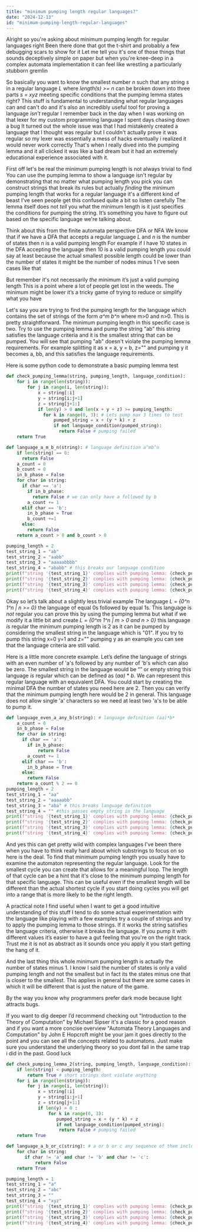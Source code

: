 ```yaml
---
title: "minimum pumping length regular languages?"
date: "2024-12-13"
id: "minimum-pumping-length-regular-languages"
---
```


Alright so you're asking about minimum pumping length for regular languages right Been there done that got the t-shirt and probably a few debugging scars to show for it Let me tell you it's one of those things that sounds deceptively simple on paper but when you're knee-deep in a complex automata implementation it can feel like wrestling a particularly stubborn gremlin

So basically you want to know the smallest number *n* such that any string *s* in a regular language *L* where *length(s) >= n* can be broken down into three parts *s = xyz* meeting specific conditions that the pumping lemma states right? This stuff is fundamental to understanding what regular languages can and can't do and it's also an incredibly useful tool for proving a language *isn't* regular I remember back in the day when I was working on that lexer for my custom programming language I spent days chasing down a bug It turned out the whole issue was that I had mistakenly created a language that I thought was regular but I couldn't actually prove it was regular so my lexer was essentially a mess of hacks eventually i realized it would never work correctly That's when I really dived into the pumping lemma and it all clicked it was like a bad dream but it had an extremely educational experience associated with it.

First off let's be real the minimum pumping length is not always trivial to find You can use the pumping lemma to show a language isn't regular by demonstrating that no matter what pumping length you pick you can construct strings that break its rules but actually *finding* the minimum pumping length that works for a regular language it's a different kind of beast I've seen people get this confused quite a bit so listen carefully The lemma itself does not *tell* you what the minimum length is it just specifies the conditions for pumping the string. It’s something you have to figure out based on the specific language we're talking about.

Think about this from the finite automata perspective DFA or NFA We know that if we have a DFA that accepts a regular language *L* and *n* is the number of states then *n* is a valid pumping length For example if I have 10 states in the DFA accepting the language then 10 is a valid pumping length you could say at least because the actual smallest possible length could be lower than the number of states it might be the number of nodes minus 1 I've seen cases like that

But remember it's not necessarily *the* minimum it’s just a valid pumping length This is a point where a lot of people get lost in the weeds. The minimum might be lower it’s a tricky game of trying to reduce or simplify what you have

Let's say you are trying to find the pumping length for the language which contains the set of strings of the form *a^m b^n* where m>0 and n>0. This is pretty straightforward. The minimum pumping length in this specific case is two. Try to use the pumping lemma and pump the string "ab" this string satisfies the language criteria and it is the smallest string that can be pumped. You will see that pumping "ab" doesn't violate the pumping lemma requirements. For example splitting it as x = a, y = b, z="" and pumping y it becomes a, bb, and this satisfies the language requirements.

Here is some python code to demonstrate a basic pumping lemma test

```python
def check_pumping_lemma(string, pumping_length, language_condition):
    for i in range(len(string)):
        for j in range(i, len(string)):
            x = string[:i]
            y = string[i:j+1]
            z = string[j+1:]
            if len(y) > 0 and len(x + y + z) >= pumping_length:
              for k in range(0, 3): # Lets pump max 3 times to test
                  pumped_string = x + (y * k) + z
                  if not language_condition(pumped_string):
                    return False # pumping failed
    return True

def language_a_m_b_n(string): # language definition a^mb^n
    if len(string) == 0:
      return False
    a_count = 0
    b_count = 0
    in_b_phase = False
    for char in string:
      if char == 'a':
        if in_b_phase:
          return False # we can only have a followed by b
        a_count += 1
      elif char == 'b':
        in_b_phase = True
        b_count +=1
      else:
        return False
    return a_count > 0 and b_count > 0

pumping_length = 2
test_string_1 = "ab"
test_string_2 = "aabb"
test_string_3 = "aaaaabbbb"
test_string_4 = "ababb" # this breaks our language condition
print(f"string '{test_string_1}' complies with pumping lemma: {check_pumping_lemma(test_string_1, pumping_length, language_a_m_b_n)}") # should be True
print(f"string '{test_string_2}' complies with pumping lemma: {check_pumping_lemma(test_string_2, pumping_length, language_a_m_b_n)}") # should be True
print(f"string '{test_string_3}' complies with pumping lemma: {check_pumping_lemma(test_string_3, pumping_length, language_a_m_b_n)}") # should be True
print(f"string '{test_string_4}' complies with pumping lemma: {check_pumping_lemma(test_string_4, pumping_length, language_a_m_b_n)}") # should be False
```

Okay so let’s talk about a slightly less trivial example The language *L = {0^n 1^n | n >= 0}* the language of equal 0s followed by equal 1s. This language is *not* regular you can prove this by using the pumping lemma but what if we modify it a little bit and create *L = {0^m 1^n | m > 0 and n > 0}* this language *is* regular the minimum pumping length is 2 as it can be pumped by considering the smallest string in the language which is "01". If you try to pump this string x=0 y=1 and z="" pumping y as an example you can see that the language criteria are still valid.

Here is a little more concrete example.
Let’s define the language of strings with an even number of 'a's followed by any number of 'b's which can also be zero. The smallest string in the language would be “” or empty string this language *is* regular which can be defined as (*aa)* \* *b*. We can represent this regular language with an equivalent DFA. You could start by creating the minimal DFA the number of states you need here are 2. Then you can verify that the minimum pumping length here would be 2 in general. This language does not allow single 'a' characters so we need at least two 'a's to be able to pump it.
```python
def language_even_a_any_b(string): # language definition (aa)*b*
    a_count = 0
    in_b_phase = False
    for char in string:
      if char == 'a':
        if in_b_phase:
            return False
        a_count += 1
      elif char == 'b':
        in_b_phase = True
      else:
        return False
    return a_count % 2 == 0
pumping_length = 2
test_string_1 = "aa"
test_string_2 = "aaaaabb"
test_string_3 = "aba" # this breaks language definition
test_string_4 = "" #this passes empty string in the language
print(f"string '{test_string_1}' complies with pumping lemma: {check_pumping_lemma(test_string_1, pumping_length, language_even_a_any_b)}") # should be True
print(f"string '{test_string_2}' complies with pumping lemma: {check_pumping_lemma(test_string_2, pumping_length, language_even_a_any_b)}") # should be True
print(f"string '{test_string_3}' complies with pumping lemma: {check_pumping_lemma(test_string_3, pumping_length, language_even_a_any_b)}") # should be False
print(f"string '{test_string_4}' complies with pumping lemma: {check_pumping_lemma(test_string_4, pumping_length, language_even_a_any_b)}") # should be True
```

And yes this can get pretty wild with complex languages I've been there when you have to think really hard about which substrings to focus on so here is the deal. To find that minimum pumping length you usually have to examine the automaton representing the regular language. Look for the smallest cycle you can create that allows for a meaningful loop. The length of that cycle can be a hint that it's close to the minimum pumping length for that specific language. This can be useful even if the smallest length will be different than the actual shortest cycle if you start doing cycles you will get into a range that is more likely to be the right length.

A practical note I find useful when I want to get a good intuitive understanding of this stuff I tend to do some actual experimentation with the language like playing with a few examples try a couple of strings and try to apply the pumping lemma to those strings. If it works the string satisfies the language criteria, otherwise it breaks the language. If you pump it with different values it’s easier to have a gut feeling that you're on the right track. Trust me it is not as abstract as it sounds once you apply it you start getting the hang of it.

And the last thing this whole minimum pumping length is actually the number of states minus 1. I know I said the number of states is only a valid pumping length and not the smallest but in fact its the states minus one that is closer to the smallest. This applies in general but there are some cases in which it will be different that is just the nature of the game.

By the way you know why programmers prefer dark mode because light attracts bugs.

If you want to dig deeper I’d recommend checking out "Introduction to the Theory of Computation" by Michael Sipser it's a classic for a good reason and if you want a more concise overview "Automata Theory Languages and Computation" by John E Hopcroft might be your jam it goes directly to the point and you can see all the concepts related to automatons. Just make sure you understand the underlying theory so you dont fall in the same trap i did in the past. Good luck
```python
def check_pumping_lemma_2(string, pumping_length, language_condition):
    if len(string) < pumping_length:
        return True # short strings dont violate anything
    for i in range(len(string)):
        for j in range(i, len(string)):
            x = string[:i]
            y = string[i:j+1]
            z = string[j+1:]
            if len(y) > 0 :
                for k in range(0, 3):
                   pumped_string = x + (y * k) + z
                   if not language_condition(pumped_string):
                    return False # pumping failed
    return True

def language_a_b_or_c(string): # a or b or c any sequence of them including empty string
    for char in string:
       if char != 'a' and char != 'b' and char != 'c':
           return False
    return True

pumping_length = 1
test_string_1 = "a"
test_string_2 = "abc"
test_string_3 = ""
test_string_4 = "xyz"
print(f"string '{test_string_1}' complies with pumping lemma: {check_pumping_lemma_2(test_string_1, pumping_length, language_a_b_or_c)}") # should be True
print(f"string '{test_string_2}' complies with pumping lemma: {check_pumping_lemma_2(test_string_2, pumping_length, language_a_b_or_c)}") # should be True
print(f"string '{test_string_3}' complies with pumping lemma: {check_pumping_lemma_2(test_string_3, pumping_length, language_a_b_or_c)}") # should be True
print(f"string '{test_string_4}' complies with pumping lemma: {check_pumping_lemma_2(test_string_4, pumping_length, language_a_b_or_c)}") # should be False

```
